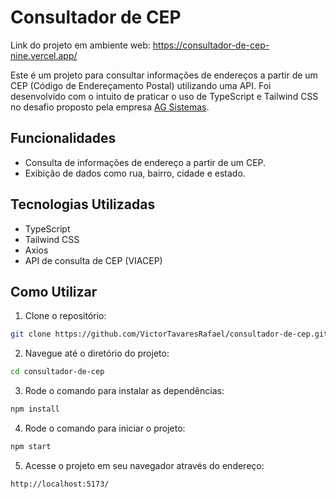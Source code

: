 # Consultador de CEP

Link do projeto em ambiente web: https://consultador-de-cep-nine.vercel.app/

Este é um projeto para consultar informações de endereços a partir de um CEP (Código de Endereçamento Postal) utilizando uma API. Foi desenvolvido com o intuito de praticar o uso de TypeScript e Tailwind CSS no desafio proposto pela empresa [AG Sistemas](https://agsistemasonline.com.br/).

## Funcionalidades

- Consulta de informações de endereço a partir de um CEP.
- Exibição de dados como rua, bairro, cidade e estado.

## Tecnologias Utilizadas

- TypeScript
- Tailwind CSS
- Axios
- API de consulta de CEP (VIACEP)

## Como Utilizar

1. Clone o repositório:
  ```bash
  git clone https://github.com/VictorTavaresRafael/consultador-de-cep.git
  ```
2. Navegue até o diretório do projeto:
  ```bash
  cd consultador-de-cep
  ```
3. Rode o comando para instalar as dependências:
  ```bash
  npm install
  ```
4. Rode o comando para iniciar o projeto:
  ```bash
  npm start
  ```
5. Acesse o projeto em seu navegador através do endereço:
  ```
  http://localhost:5173/
  ```
